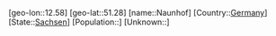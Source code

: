 ﻿---
location: [51.28,12.58]
type: City
tags:
- geo/City


SpocWebEntityId: 32755
isDeleted: false
confidential: public

---
[geo-lon::12.58]
[geo-lat::51.28]
[name::Naunhof]
[Country::[Germany](geo/Continent/Europe/Germany.md)]
[State::[Sachsen](geo/Continent/Europe/Germany/Sachsen.md)]
[Population::]
[Unknown::]

